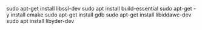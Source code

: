 sudo apt-get install libssl-dev
sudo apt install build-essential
sudo apt-get -y install cmake
sudo apt-get install gdb
sudo apt-get install libiddawc-dev
sudo apt install libyder-dev